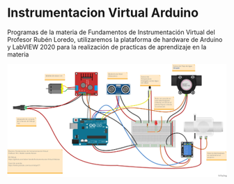# Instrumentacion Virtual Arduino
 Programas de la materia de Fundamentos de Instrumentación Virtual del Profesor Rubén Loredo, utilizaremos la plataforma de hardware de Arduino y  LabVIEW 2020 para la realización de practicas de aprendizaje en la materia
 
![](Imagenes/imagen_fritzing.png)

